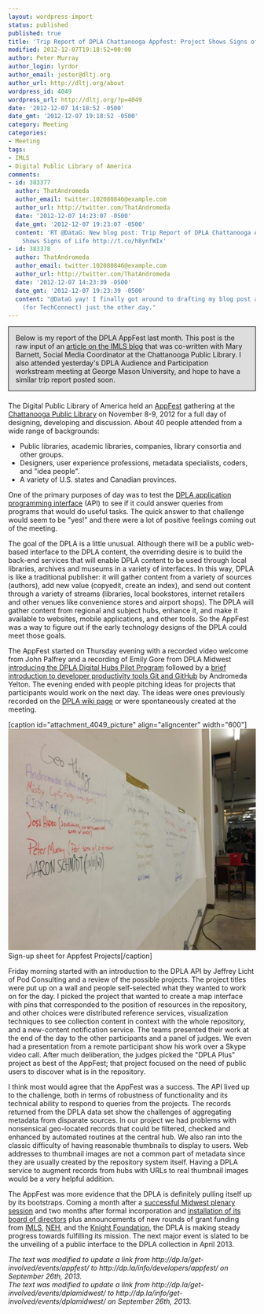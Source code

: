 ```yaml
---
layout: wordpress-import
status: published
published: true
title: 'Trip Report of DPLA Chattanooga Appfest: Project Shows Signs of Life'
modified: 2012-12-07T19:18:52+00:00
author: Peter Murray
author_login: lyrdor
author_email: jester@dltj.org
author_url: http://dltj.org/about
wordpress_id: 4049
wordpress_url: http://dltj.org/?p=4049
date: '2012-12-07 14:18:52 -0500'
date_gmt: '2012-12-07 19:18:52 -0500'
category: Meeting
categories:
- Meeting
tags:
- IMLS
- Digital Public Library of America
comments:
- id: 383377
  author: ThatAndromeda
  author_email: twitter.102080846@example.com
  author_url: http://twitter.com/ThatAndromeda
  date: '2012-12-07 14:23:07 -0500'
  date_gmt: '2012-12-07 19:23:07 -0500'
  content: 'RT @DataG: New blog post: Trip Report of DPLA Chattanooga Appfest: Project
    Shows Signs of Life http://t.co/h8ynfWIx'
- id: 383378
  author: ThatAndromeda
  author_email: twitter.102080846@example.com
  author_url: http://twitter.com/ThatAndromeda
  date: '2012-12-07 14:23:39 -0500'
  date_gmt: '2012-12-07 19:23:39 -0500'
  content: "@DataG yay! I finally got around to drafting my blog post about Appfest
    (for TechConnect) just the other day."
---
```

<div style="border: 1px solid black; background-color: #DDD; padding: 1em;margin-bottom:1.5em">Below is my report of the DPLA AppFest last month.  This post is the raw input of an <a href="http://blog.imls.gov/?p=2337">article on the IMLS blog</a> that was co-written with Mary Barnett, Social Media Coordinator at the Chattanooga Public Library.  I also attended yesterday's DPLA Audience and Participation workstream meeting at George Mason University, and hope to have a similar trip report posted soon.</div>
<p>The Digital Public Library of America held an <a href="http://dp.la/info/developers/appfest/" title="November 8-9, 2012 DPLA Appfes | Digital Public Library of Americat">AppFest</a> gathering at the <a href="http://www.lib.chattanooga.gov/" title="Chattanooga Public Library homepage">Chattanooga Public Library</a> on November 8-9, 2012 for a full day of designing, developing and discussion.  About 40 people attended from a wide range of backgrounds:</p>
<ul>
<li>Public libraries, academic libraries, companies, library consortia and other groups.</li>
<li>Designers, user experience professions, metadata specialists, coders, and "idea people".</li>
<li>A variety of U.S. states and Canadian provinces.  </li>
</ul>
<p>One of the primary purposes of day was to test the <a href="https://github.com/dpla/platform/wiki">DPLA application programming interface</a> (API) to see if it could answer queries from programs that would do useful tasks.  The quick answer to that challenge would seem to be "yes!" and there were a lot of positive feelings coming out of the meeting.</p>
<p>The goal of the DPLA is a little unusual.  Although there will be a public web-based interface to the DPLA content, the overriding desire is to build the back-end services that will enable DPLA content to be used through local libraries, archives and museums in a variety of interfaces.  In this way, DPLA is like a traditional publisher: it will gather content from a variety of sources (authors), add new value (copyedit, create an index), and send out content through a variety of streams (libraries, local bookstores, internet retailers and other venues like convenience stores and airport shops).  The DPLA will gather content from regional and subject hubs, enhance it, and make it available to websites, mobile applications, and other tools.  So the AppFest was a way to figure out if the early technology designs of the DPLA could meet those goals.</p>
<p>The AppFest started on Thursday evening with a recorded video welcome from John Palfrey and a recording of Emily Gore from DPLA Midwest <a href="https://www.youtube.com/watch?v=YZYf0Li0wlc">introducing the DPLA Digital Hubs Pilot Program</a> followed by a <a href="http://thatandromeda.github.com/appfest/" title="Appfest by thatandromeda">brief introduction to developer productivity tools Git and GitHub</a> by Andromeda Yelton.  The evening ended with people pitching ideas for projects that participants would work on the next day.  The ideas were ones previously recorded on the <a href="http://dp.la/wiki/?title=Appfest&amp;oldid=2441" title="Appfest - Digital Library of America Project">DPLA wiki page</a> or were spontaneously created at the meeting.  </p>
<p>[caption id="attachment_4049_picture" align="aligncenter" width="600"]<img src="/assets/images/2012/12/A7RG9HxCIAIOQJM.jpg" height="450" width="600" alt="DPLA Project Sign-up Page" class="size-full wp-image-3587" /> Sign-up sheet for Appfest Projects[/caption]</p>
<p>Friday morning started with an introduction to the DPLA API by Jeffrey Licht of Pod Consulting and a review of the possible projects.  The project titles were put up on a wall and people self-selected what they wanted to work on for the day.  I picked the project that wanted to create a map interface with pins that corresponded to the position of resources in the repository, and other choices were distributed reference services, visualization techniques to see collection content in context with the whole repository, and a new-content notification service.  The teams presented their work at the end of the day to the other participants and a panel of judges.  We even had a presentation from a remote participant show his work over a Skype video call.  After much deliberation, the judges picked the "DPLA Plus" project as best of the AppFest; that project focused on the need of public users to discover what is in the repository.</p>
<p>I think most would agree that the AppFest was a success.  The API lived up to the challenge, both in terms of robustness of functionality and its technical ability to respond to queries from the projects.  The records returned from the DPLA data set show the challenges of aggregating metadata from disparate sources.  In our project we had problems with nonsensical geo-located records that could be filtered, checked and enhanced by automated routines at the central hub.  We also ran into the classic difficulty of having reasonable thumbnails to display to users.  Web addresses to thumbnail images are not a common part of metadata since they are usually created by the repository system itself.  Having a DPLA service to augment records from hubs with URLs to real thumbnail images would be a very helpful addition.</p>
<p>The AppFest was more evidence that the DPLA is definitely pulling itself up by its bootstraps.  Coming a month after a <a href="http://dp.la/info/get-involved/events/dplamidwest/" title="October 11-12, 2012, DPLA Midwest meeting | Digital Public Library of America">successful Midwest plenary session</a> and two months after formal incorporation and <a href="http://blogs.law.harvard.edu/dplaalpha/2012/09/11/dpla-announces-inaugural-board-of-directors/" title="DPLA Announces Inaugural Board of Directors | Digital Public Library of America">installation of its board of directors</a> plus announcements of new rounds of grant funding from <a href="http://blogs.law.harvard.edu/dplaalpha/2012/09/13/imls-award/" title="IMLS Awards $250,000 to the DPLA for Digital Hubs Pilot Program | Digital Public Library of America">IMLS</a>, <a href="http://blogs.law.harvard.edu/dplaalpha/2012/07/26/national-endowment-for-the-humanities-announces-award-to-support-development-of-dpla/" title="National Endowment for the Humanities announces award to support development of DPLA pilot | Digital Public Library of America">NEH</a>, and the <a href="http://blogs.law.harvard.edu/dplaalpha/2012/10/12/knight-grant/" title="Seven pilot sites join national digital library project with Knight Foundation funding | Digital Public Library of America">Knight Foundation</a>, the DPLA is making steady progress towards fulfilling its mission.  The next major event is slated to be the unveiling of a public interface to the DPLA collection in April 2013.
<p style="padding:0;margin:0;font-style:italic;">The text was modified to update a link from http://dp.la/get-involved/events/appfest/ to http://dp.la/info/developers/appfest/ on September 26th, 2013.</p>
<p style="padding:0;margin:0;font-style:italic;">The text was modified to update a link from http://dp.la/get-involved/events/dplamidwest/ to http://dp.la/info/get-involved/events/dplamidwest/ on September 26th, 2013.</p>
